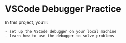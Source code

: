 # VSCode Debugger Practice

In this project, you'll:

    - set up the VSCode debugger on your local machine
    - learn how to use the debugger to solve problems
